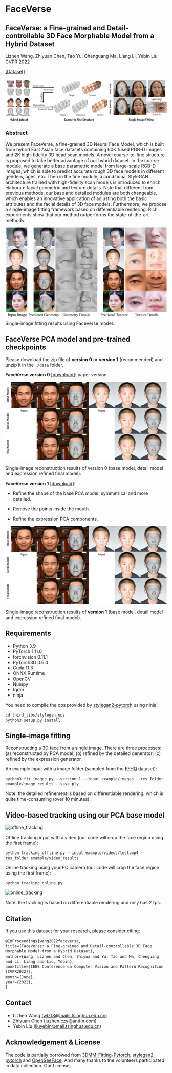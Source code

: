 # FaceVerse
## FaceVerse: a Fine-grained and Detail-controllable 3D Face Morphable Model from a Hybrid Dataset
Lizhen Wang, Zhiyuan Chen, Tao Yu, Chenguang Ma, Liang Li, Yebin Liu  CVPR 2022

[[Dataset]](https://github.com/LizhenWangT/FaceVerse-Dataset)

![teaser](./docs/cover.jpg)

### Abstract
We present FaceVerse, a fine-grained 3D Neural Face Model, which is built from hybrid East Asian face datasets containing 60K fused RGB-D images and 2K high-fidelity 3D head scan models. A novel coarse-to-fine structure is proposed to take better advantage of our hybrid dataset. In the coarse module, we generate a base parametric model from large-scale RGB-D images, which is able to predict accurate rough 3D face models in different genders, ages, etc. Then in the fine module, a conditional StyleGAN architecture trained with high-fidelity scan models is introduced to enrich elaborate facial geometric and texture details. Note that different from previous methods, our base and detailed modules are both changeable, which enables an innovative application of adjusting both the basic attributes and the facial details of 3D face models. Furthermore, we propose a single-image fitting framework based on differentiable rendering. Rich experiments show that our method outperforms the state-of-the-art methods.

![results](./docs/results.jpg)
Single-image fitting results using FaceVerse model.

## FaceVerse PCA model and pre-trained checkpoints
Please download the zip file of **version 0** or **version 1** (recommended) and unzip it in the `./data` folder.

**FaceVerse version 0** [[download]](https://drive.google.com/file/d/1V80ntpWj1BJb7jriWR2ipdcSQIFTHOwv/view?usp=sharing): paper version.

![v0](./docs/v0.jpg)

Single-image reconstruction results of version 0 (base model, detail model and expression refined final model).

**FaceVerse version 1** [[download]](https://drive.google.com/file/d/1CWnZMxI_lH9lPo-_hbRvgM6b-KfSRtFJ/view?usp=sharing):

- Refine the shape of the base PCA model: symmetrical and more detailed.

- Remove the points inside the mouth.

- Refine the expression PCA components.

![v1](./docs/v1.jpg)

Single-image reconstruction results of **version 1** (base model, detail model and expression refined final model).

## Requirements

- Python 3.9
- PyTorch 1.11.0
- torchvision 0.11.1
- PyTorch3D 0.6.0 
- Cuda 11.3
- ONNX Runtime
- OpenCV
- Numpy
- tqdm
- ninja

You need to compile the ops provided by [stylegan2-pytorch](https://github.com/rosinality/stylegan2-pytorch) using ninja:

```
cd third_libs/stylegan_ops
python3 setup.py install
```


## Single-image fitting
Reconstructing a 3D face from a single image. There are three processes: 
(a) reconstructed by PCA model; (b) refined by the detailed generator; (c) refined by the expression generator.

An example input with a image folder (sampled from the [FFHQ](https://github.com/NVlabs/ffhq-dataset) dataset):

```
python3 fit_images.py --version 1 --input example/images --res_folder example/image_results --save_ply
```

Note: the detailed refinement is based on differentiable rendering, which is quite time-consuming (over 10 minutes).


## Video-based tracking using our PCA base model

![offline_tracking](./docs/offline_tracking.gif)

Offline tracking input with a video (our code will crop the face region using the first frame):

```
python tracking_offline.py --input example/videos/test.mp4 --res_folder example/video_results
```


Online tracking using your PC camera (our code will crop the face region using the first frame):

```
python tracking_online.py
```

![online_tracking](./docs/online_tracking.gif)

Note: the tracking is based on differentiable rendering and only has 2 fps.

## Citation
If you use this dataset for your research, please consider citing:
```
@InProceedings{wang2022faceverse,
title={FaceVerse: a Fine-grained and Detail-controllable 3D Face Morphable Model from a Hybrid Dataset},
author={Wang, Lizhen and Chen, Zhiyua and Yu, Tao and Ma, Chenguang and Li, Liang and Liu, Yebin},
booktitle={IEEE Conference on Computer Vision and Pattern Recognition (CVPR2022)},
month={June},
year={2022},
}
```

## Contact
- Lizhen Wang [(wlz18@mails.tsinghua.edu.cn)](wlz18@mails.tsinghua.edu.cn)
- Zhiyuan Chen [(juzhen.czy@antfin.com)](juzhen.czy@antfin.com)
- Yebin Liu [(liuyebin@mail.tsinghua.edu.cn)](mailto:liuyebin@mail.tsinghua.edu.cn)

## Acknowledgement & License
The code is partially borrowed from [3DMM-Fitting-Pytorch](https://github.com/ascust/3DMM-Fitting-Pytorch), [stylegan2-pytorch](https://github.com/rosinality/stylegan2-pytorch) and [OpenSeeFace](https://github.com/emilianavt/OpenSeeFace). And many thanks to the volunteers participated in data collection. Our License 

